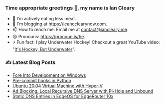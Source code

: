 ### Time appropriate greetings 👋, my name is Ian Cleary
- 🌱 I’m actively eating less meat.
- 💬 I'm blogging at https://icancclearynow.com.
- 📫 How to reach me: Email me at [contact@iancleary.me](mailto:contact@iancleary.me).
- 😄 Pronouns: https://pronoun.is/he.
- ⚡ Fun fact: I play Underwater Hockey! Checkout a great YouTube video: "[It's Hockey, But Underwater](https://www.youtube.com/watch?v=SAukrpTEvZA)".

### ✍ Latest Blog Posts

<!-- BLOG-POST-LIST:START -->
- [Fore Into Development on Windows](https://icancclearynow.com/blog/fore-into-development-on-windows)
- [Pre-commit hooks in Python](https://icancclearynow.com/blog/pre-commit-hooks-in-python)
- [Ubuntu 20.04 Virtual Machine with Hyper-V](https://icancclearynow.com/blog/ubuntu-20-04-virtual-machine-with-hyper-v)
- [Ad Blocking, Local Recursive DNS Server with Pi-Hole and Unbound](https://icancclearynow.com/blog/ad-blocking-local-recursive-dns-server-with-pi-hole-and-unbound)
- [Static DNS Entries in EdgeOS for EdgeRouter 10x](https://icancclearynow.com/blog/static-dns-entries-in-edgeos-for-edgerouter-10x)
<!-- BLOG-POST-LIST:END -->
